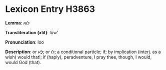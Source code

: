 # Lexicon Entry H3863

**Lemma**: לוּא

**Transliteration (xlit)**: lûwʼ

**Pronunciation**: loo

**Description**:
or לֻא; or לוּ; a conditional particle; if; by implication (interj. as a wish) would that!; if (haply), peradventure, I pray thee, though, I would, would God (that).

